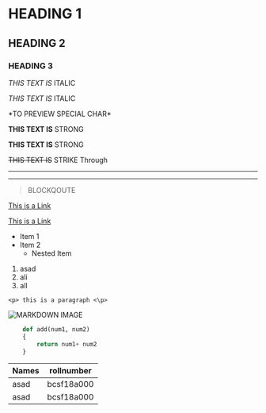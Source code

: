 # HEADING 1
## HEADING 2
### HEADING 3

<!-- ITALICS -->

*THIS TEXT IS* ITALIC

_THIS TEXT IS_ ITALIC

<!-- TO PRINT SPECIAL CHAR-->
\*TO PREVIEW SPECIAL CHAR\*

<!-- STRONG TEXT-->

**THIS TEXT IS** STRONG

__THIS TEXT IS__ STRONG

<!--STRIKE THROUGH-->

~~THIS TEXT IS~~ STRIKE Through

<!--Horizontal Rule-->

---
___

<!--Blockqoute-->

>BLOCKQOUTE

<!--links-->

[This is a Link](https://www.youtube.com/watch?v=HUBNt18RFbo&ab_channel=TraversyMedia)


[This is a Link](https://www.youtube.com/watch?v=HUBNt18RFbo&ab_channel=TraversyMedia "this link has a title")


<!--Unordered List-->
* Item 1
* Item 2
    * Nested Item

<!--ordered List-->
1. asad
1. ali
1. all

<!--Inline code block-->

` <p> this is a paragraph <\p> `

<!--IMAGE-->

![MARKDOWN IMAGE]()

<!--CODE BLOCK-->
```python
    def add(num1, num2)
    {
        return num1+ num2
    }
```
<!--tables-->
|Names|rollnumber|
|-----|----------|
|asad |bcsf18a000|
|asad |bcsf18a000|
